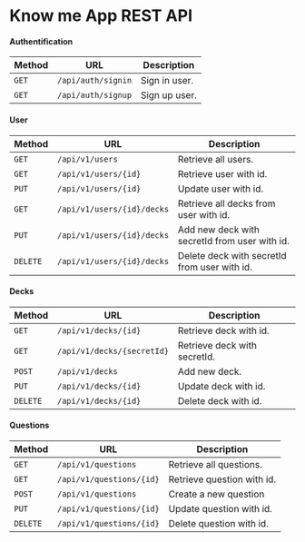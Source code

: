 # Know me App REST API

#### Authentification
| Method   | URL                        | Description               |
| -------- | -------------------------- | ------------------------- |
| `GET`    | `/api/auth/signin`         | Sign in user.             |
| `GET`    | `/api/auth/signup`         | Sign up user.             |

#### User
| Method    | URL                           | Description                                   |
| --------- | ----------------------------- | --------------------------------------------- |
| `GET`     | `/api/v1/users`               | Retrieve all users.                           |
| `GET`     | `/api/v1/users/{id}`          | Retrieve user with id.                        |
| `PUT`     | `/api/v1/users/{id}`          | Update user with id.                          |
| `GET`     | `/api/v1/users/{id}/decks`    | Retrieve all decks from user with id.         |
| `PUT`     | `/api/v1/users/{id}/decks`    | Add new deck with secretId from user with id. |
| `DELETE`  | `/api/v1/users/{id}/decks`    | Delete deck with secretId from user with id.  |

#### Decks
| Method   | URL                        | Description                   |
| -------- | -------------------------  | ----------------------------- |
| `GET`    | `/api/v1/decks/{id}`       | Retrieve deck with id.        |
| `GET`    | `/api/v1/decks/{secretId}` | Retrieve deck with secretId.  |
| `POST`   | `/api/v1/decks`            | Add new deck.                 |
| `PUT`    | `/api/v1/decks/{id}`       | Update deck with id.          |
| `DELETE` | `/api/v1/decks/{id}`       | Delete deck with id.          |

#### Questions
| Method   | URL                      | Description                |
| -------- | ------------------------ | -------------------------- |
| `GET`    | `/api/v1/questions`      | Retrieve all questions.    |
| `GET`    | `/api/v1/questions/{id}` | Retrieve question with id. |
| `POST`   | `/api/v1/questions`      | Create a new question      |
| `PUT`    | `/api/v1/questions/{id}` | Update question with id.   |
| `DELETE` | `/api/v1/questions/{id}` | Delete question with id.   |
